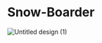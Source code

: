 # Snow-Boarder
 
![Untitled design (1)](https://github.com/user-attachments/assets/4d6ba7ac-dd0b-4812-aa1d-9530a4c6b523)
